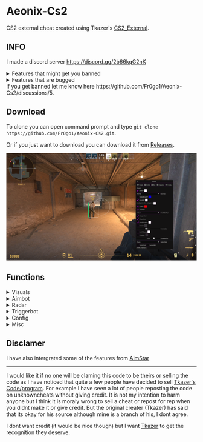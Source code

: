 # Aeonix-Cs2
CS2 external cheat created using Tkazer's [CS2_External](https://github.com/TKazer/CS2_External).

## INFO
I made a discord server https://discord.gg/2b66kqG2nK

<details>
<summary>Features that might get you banned</summary>
  
- Aimbot/RCS
  
- Bunnyhop

</details>

<details>
<summary>Features that are bugged</summary>
  
- Visible esp
  
- Bunnyhop v2

- Mouse_event aimbot (currently in the works)

</details>
If you get banned let me know here https://github.com/Fr0go1/Aeonix-Cs2/discussions/5.

## Download

To clone you can open command prompt and type `git clone https://github.com/Fr0go1/Aeonix-Cs2.git`.

Or if you just want to download you can download it from [Releases](https://github.com/Fr0go1/Aeonix-Cs2/releases/tag/release).

<img src="https://github.com/Fr0go1/Aeonix-Cs2/blob/master/image9.png" width="1200" />

## Functions

<details>
<summary>Visuals</summary>
  
- BoxESP
  
- BoneESP
  
- NameESP
  
- WeaponESP
  
- HealthBar
  
- SnapLine
  
- EyeRay

- Fov Line

- Headshot Line

</details>

<details>
<summary>Aimbot</summary>

- Draw Fov

- Bone

- Smooth

- RCS

</details>

<details>
<summary>Radar</summary>

- Radar Proportion

- Radar Range

</details>

<details>
<summary>Triggerbot</summary>

- Triggerbot

- Delay

- HotKey

</details>

<details>
<summary>Config</summary>

- Create Config

- Load Selected Config

- Save Selected Config

- Saves To Windows Documents Folder (in a folder called ".Aeonix")

- Reset Config (with prompt)

- Delete Config (with prompt)

- Open Config Directory

</details>

<details>
<summary>Misc</summary>

- Triggerbot

- Crosshair

- Team Check

- OBS Check

- Visibility Check

- Bhop

- Window Styles
</details>

## Disclamer
I have also intergrated some of the features from [AimStar](https://github.com/CowNowK/AimStarCS2)

-----------------------------------------------------------------------------------------------------
I would like it if no one will be claming this code to be theirs or selling the code as I have noticed that quite a few people have decided to sell [Tkazer's Code/program](https://github.com/TKazer/CS2_External). For example I have seen a lot of people reposting the code on unknowncheats without giving credit. It is not my intention to harm anyone but I think it is moraly wrong to sell a cheat or repost for rep when you didnt make it or give credit. But the original creater (Tkazer) has said that its okay for his source although mine is a branch of his, I dont agree.

I dont want credit (it would be nice though) but I want [Tkazer](https://github.com/TKazer) to get the recognition they deserve.

